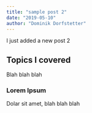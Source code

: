 ```yaml
---
title: "sample post 2"
date: "2019-05-10"
author: "Dominik Dorfstetter"
---
```


I just added a new post 2

## Topics I covered

Blah blah blah

### Lorem Ipsum

Dolar sit amet, blah blah blah